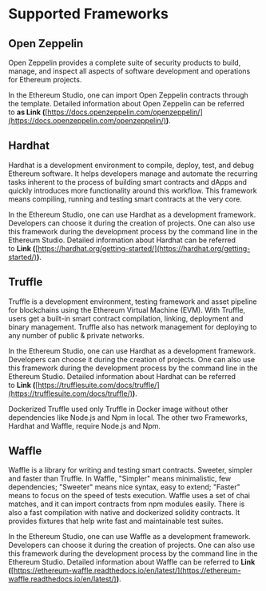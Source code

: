 # Supported Frameworks

## Open Zeppelin

Open Zeppelin provides a complete suite of security products to build, manage, and inspect all aspects of software development and operations for Ethereum projects. 


In the Ethereum Studio, one can import Open Zeppelin contracts through the template. Detailed information about Open Zeppelin can be referred to **as Link (**[https://docs.openzeppelin.com/openzeppelin/](https://docs.openzeppelin.com/openzeppelin/)**)**.


## Hardhat

Hardhat is a development environment to compile, deploy, test, and debug Ethereum software. It helps developers manage and automate the recurring tasks inherent to the process of building smart contracts and dApps and quickly introduces more functionality around this workflow. This framework means compiling, running and testing smart contracts at the very core.


In the Ethereum Studio, one can use Hardhat as a development framework. Developers can choose it during the creation of projects. One can also use this framework during the development process by the command line in the Ethereum Studio. Detailed information about Hardhat can be referred to **Link (**[https://hardhat.org/getting-started/](https://hardhat.org/getting-started/)**)**.


## Truffle

Truffle is a development environment, testing framework and asset pipeline for blockchains using the Ethereum Virtual Machine (EVM). With Truffle, users get a built-in smart contract compilation, linking, deployment and binary management. Truffle also has network management for deploying to any number of public & private networks.


In the Ethereum Studio, one can use Hardhat as a development framework. Developers can choose it during the creation of projects. One can also use this framework during the development process by the command line in the Ethereum Studio. Detailed information about Hardhat can be referred to **Link (**[https://trufflesuite.com/docs/truffle/](https://trufflesuite.com/docs/truffle/)**)**.


Dockerized Truffle used only Truffle in Docker image without other dependencies like Node.js and Npm in local. The other two Frameworks, Hardhat and Waffle, require Node.js and Npm.


## Waffle

Waffle is a library for writing and testing smart contracts. Sweeter, simpler and faster than Truffle. In Waffle, "Simpler" means minimalistic, few dependencies; "Sweeter" means nice syntax, easy to extend; "Faster" means to focus on the speed of tests execution. Waffle uses a set of chai matches, and it can import contracts from npm modules easily. There is also a fast compilation with native and dockerized solidity contracts. It provides fixtures that help write fast and maintainable test suites.


In the Ethereum Studio, one can use Waffle as a development framework. Developers can choose it during the creation of projects. One can also use this framework during the development process by the command line in the Ethereum Studio. Detailed information about Waffle can be referred to **Link (**[https://ethereum-waffle.readthedocs.io/en/latest/](https://ethereum-waffle.readthedocs.io/en/latest/)**)**.

